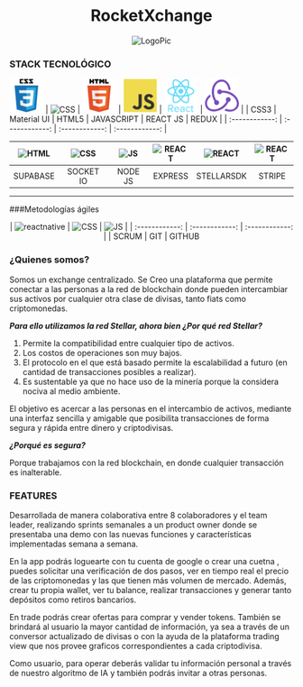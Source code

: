 
<h1 align='center'> RocketXchange</h1>
  <p align='center'>
  <img alt='LogoPic' src='https://github.com/andresf2448/Exchange-ProyectoFinal/blob/main/client/rocketXchange-logos/rocketXchange-logos_white.png'   width='200px' height='200px' />
</p>

### STACK TECNOLÓGICO

<p align="center">
  
<img src="https://raw.githubusercontent.com/devicons/devicon/master/icons/css3/css3-original-wordmark.svg" width="60" alt="HTML"> | <img src="https://external-content.duckduckgo.com/iu/?u=https%3A%2F%2Ftse1.mm.bing.net%2Fth%3Fid%3DOIP._mdpsmNUZ05vQb-q09t3jAHaDc%26pid%3DApi&f=1" width="60" alt="CSS"> | <img src="https://raw.githubusercontent.com/devicons/devicon/master/icons/html5/html5-original-wordmark.svg" width="60" alt="JS">  | <img src="https://raw.githubusercontent.com/devicons/devicon/master/icons/javascript/javascript-original.svg" width="60" alt="REACT"> | <img src="https://raw.githubusercontent.com/devicons/devicon/master/icons/react/react-original-wordmark.svg" width="60" alt="REACT"> | <img src="https://raw.githubusercontent.com/devicons/devicon/master/icons/redux/redux-original.svg" width="60" alt="REACT"> |
| CSS3  | Material UI | HTML5  | JAVASCRIPT | REACT JS  | REDUX |
| :------------: | :------------: | :------------: | :------------: | 
  
| <img src="https://external-content.duckduckgo.com/iu/?u=https%3A%2F%2Fbookface-images.s3.amazonaws.com%2Flogos%2F08f3d41684b91f7d68810459b2356ecb4819c382.png&f=1&nofb=1" width="60" alt="HTML"> | <img src="https://external-content.duckduckgo.com/iu/?u=https%3A%2F%2Fdc722jrlp2zu8.cloudfront.net%2Fmedia%2Fcache%2F6e%2Fd2%2F6ed2408abf9bd0038b587018a116879d.jpg&f=1&nofb=1" width="60" alt="CSS"> | <img src="https://external-content.duckduckgo.com/iu/?u=https%3A%2F%2Fupload.wikimedia.org%2Fwikipedia%2Fcommons%2Fthumb%2F7%2F7e%2FNode.js_logo_2015.svg%2F1280px-Node.js_logo_2015.svg.png&f=1&nofb=1" width="60" alt="JS">  | <img src="https://external-content.duckduckgo.com/iu/?u=https%3A%2F%2Fdevtechnosys.com%2Finsights%2Fwp-content%2Fuploads%2F2019%2F06%2Fexpress-js-logo.png&f=1&nofb=1" width="60" alt="REACT"> | <img src="https://external-content.duckduckgo.com/iu/?u=https%3A%2F%2Ftse1.mm.bing.net%2Fth%3Fid%3DOIP.0cAb1l3kFA_NSVB-ymRbiwHaD4%26pid%3DApi&f=1" width="60" alt="REACT"> | <img src="https://external-content.duckduckgo.com/iu/?u=https%3A%2F%2Ftse3.mm.bing.net%2Fth%3Fid%3DOIP.CQhXKdDR1iHp1Jx0OiNYYwHaDh%26pid%3DApi&f=1" width="60" alt="REACT"> |
| :------------: | :------------: | :------------: | :------------: | :------------: | :------------: |
| SUPABASE  | SOCKET IO | NODE JS  | EXPRESS | STELLARSDK | STRIPE |
  
</p>
 
********

###Metodologías ágiles 

<p align="center">
| <img src="https://external-content.duckduckgo.com/iu/?u=https%3A%2F%2Ftse4.mm.bing.net%2Fth%3Fid%3DOIP.qfvz00Bka2XQNEpaRGCJ5AHaDj%26pid%3DApi&f=1" alt="reactnative" width="60" alt="HTML"> | <img src="https://external-content.duckduckgo.com/iu/?u=https%3A%2F%2Ftse4.mm.bing.net%2Fth%3Fid%3DOIP.hYwqXatKhyC8TULANrK1CQAAAA%26pid%3DApi&f=1" width="70" alt="CSS"> | <img src="https://external-content.duckduckgo.com/iu/?u=https%3A%2F%2Ftse1.mm.bing.net%2Fth%3Fid%3DOIP.T41aAOhgX-pnfJ8uPE9pcgHaGs%26pid%3DApi&f=1" width="60" alt="JS">  | 
| :------------: | :------------: | :------------: | 
| SCRUM  | GIT | GITHUB

</p>

### ¿Quienes somos?

Somos un exchange centralizado. Se Creo una plataforma que permite conectar a las personas a la red de blockchain donde pueden intercambiar sus activos por cualquier otra clase de divisas, tanto fiats como criptomonedas. 


 ***Para ello utilizamos la red Stellar, ahora bien ¿Por qué red Stellar?***


<ol>
  <li>Permite la compatibilidad entre cualquier tipo de activos.</li>
  <li>Los costos de operaciones son muy bajos.</li>
  <li>El protocolo en el que está basado permite la escalabilidad a futuro (en cantidad de transacciones posibles a realizar).</li>
  <li>Es sustentable ya que no hace uso de la minería porque la considera nociva al medio ambiente.</li>
</ol>

El objetivo es acercar a las personas en el intercambio de activos, mediante una interfaz sencilla y amigable que posibilita transacciones de forma segura y rápida entre dinero y criptodivisas.

***¿Porqué es segura?***

Porque trabajamos con la red blockchain, en donde cualquier transacción es inalterable.


### FEATURES
Desarrollada de manera colaborativa entre 8 colaboradores y el team leader, realizando sprints semanales a un product owner donde se presentaba una demo con las nuevas funciones y características implementadas semana a semana. 

En la app podrás loguearte con tu cuenta de google o crear una cuetna , puedes solicitar una verificación de dos pasos, ver en tiempo real el precio de las criptomonedas y las que tienen más volumen de mercado. Además, crear tu propia wallet, ver tu balance, realizar transacciones y generar tanto depósitos como retiros bancarios.

En trade podrás crear ofertas para comprar y vender tokens. También se brindará al usuario la mayor cantidad de información, ya sea a través de un conversor actualizado de divisas o con la ayuda de la plataforma trading view que nos provee graficos correspondientes a cada criptodivisa.

Como usuario, para operar deberás validar tu información personal a través de nuestro algoritmo de IA y también podrás invitar a otras personas.
